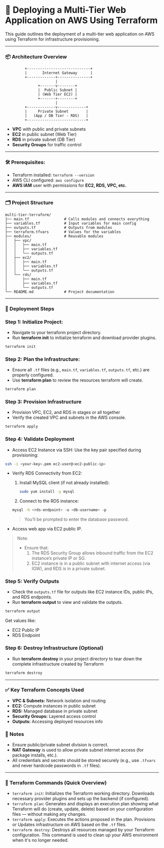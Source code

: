 # 🚀 Deploying a Multi-Tier Web Application on AWS Using Terraform

This guide outlines the deployment of a multi-tier web application on AWS using Terraform for infrastructure provisioning.

---

### 📦 Architecture Overview

             +-----------------------------+
             |       Internet Gateway      |
             +-------------+---------------+
                           |
                   +-------v--------+
                   |  Public Subnet |
                   | (Web Tier EC2) |
                   +-------+--------+
                           |
             +-------------v-------------+
             |     Private Subnet        |
             |   (App / DB Tier - RDS)   |
             +---------------------------+

- **VPC** with public and private subnets
- **EC2** in public subnet (Web Tier)
- **RDS** in private subnet (DB Tier)
- **Security Groups** for traffic control

---

### 🛠️ Prerequisites:

- Terraform installed: `terraform --version`
- AWS CLI configured: `aws configure`
- **AWS IAM** user with permissions for **EC2, RDS, VPC, etc.**

---

### 🗂️ Project Structure

```
multi-tier-terraform/
├── main.tf                # Calls modules and connects everything
├── variables.tf           # Input variables for main config
├── outputs.tf             # Outputs from modules
├── terraform.tfvars       # Values for the variables
├── modules/               # Reusable modules
│   ├── vpc/
│   │   ├── main.tf
│   │   ├── variables.tf
│   │   └── outputs.tf
│   ├── ec2/
│   │   ├── main.tf
│   │   ├── variables.tf
│   │   └── outputs.tf
│   └── rds/
│       ├── main.tf
│       ├── variables.tf
│       └── outputs.tf
└── README.md              # Project documentation
```

---

### 🚧 Deployment Steps

### Step 1: Initialize Project:
- Navigate to your terraform project directory.
- Run **terraform init** to initialize terraform and download provider plugins.
```sh
terraform init
```

### Step 2: Plan the Infrastructure:
- Ensure all `.tf` files (e.g., `main.tf`, `variables.tf`, `outputs.tf`, etc.) are properly configured.
- Use **terraform plan** to review the resources terraform will create.
```sh
terraform plan
```

### Step 3: Provision Infrastructure
- Provision VPC, EC2, and RDS in stages or all together
- Verify the created VPC and subnets in the AWS console.
```sh
terraform apply
```

### Step 4: Validate Deployment
- Access EC2 Instance via SSH:
  Use the key pair specified during provisioning:
```sh
ssh -i <your-key>.pem ec2-user@<ec2-public-ip>
```
- Verify RDS Connectivity from EC2:
  1. Install MySQL client (if not already installed):
     ```sh
     sudo yum install -y mysql
     ```

  2. Connect to the RDS instance:
   ```sh
   mysql -h <rds-endpoint> -u <db-username> -p
   ```
   > You’ll be prompted to enter the database password.

- Access web app via EC2 public IP.

> Note:
>  - Ensure that:
>     1. The RDS Security Group allows inbound traffic from the EC2 instance’s private IP or SG.
>     2. EC2 instance is in a public subnet with internet access (via IGW), and RDS is in a private subnet.


### Step 5: Verify Outputs
- Check the `outputs.tf` file for outputs like EC2 instance IDs, public IPs, and RDS endpoints.
- Run **terraform output** to view and validate the outputs.
```sh
terraform output
```
Get values like:
- EC2 Public IP
- RDS Endpoint


### Step 6: Destroy Infrastructure (Optional)
- Run **terraform destroy** in your project directory to tear down the complete infrastructure created by Terraform
```sh
terraform destroy
```

---

### ✅ Key Terraform Concepts Used
- **VPC & Subnets:** Network isolation and routing
- **EC2:** Compute instances in public subnet
- **RDS:** Managed database in private subnet
- **Security Groups:** Layered access control
- **Outputs:** Accessing deployed resources info


### 📘 Notes
- Ensure public/private subnet division is correct.
- **NAT Gateway** is used to allow private subnet internet access (for package installs, etc.).
- All credentials and secrets should be stored securely (e.g., use `.tfvars` and never hardcode passwords in `.tf` files).

---

### 🧪 Terraform Commands (Quick Overview)

- `terraform init`:
  Initializes the Terraform working directory. Downloads necessary provider plugins and sets up the backend (if configured).
- `terraform plan`:
  Generates and displays an execution plan showing what Terraform will do (create, update, delete) based on your configuration files — without making any changes.
- `terraform apply`:
  Executes the actions proposed in the plan. Provisions or Updates infrastructure on AWS based on the `.tf` files.
- `terraform destroy`:
  Destroys all resources managed by your Terraform configuration. This command is used to clean up your AWS environment when it's no longer needed.
